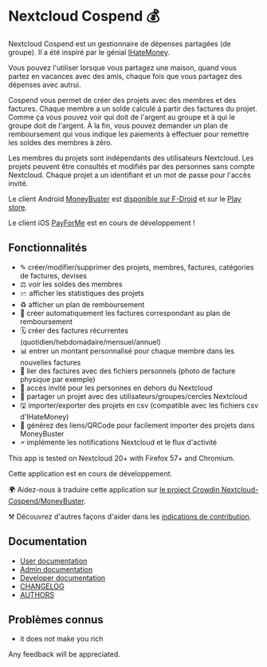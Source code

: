 # Nextcloud Cospend 💰

Nextcloud Cospend est un gestionnaire de dépenses partagées (de groupe). Il a été inspiré par le génial [IHateMoney](https://github.com/spiral-project/ihatemoney/).

Vous pouvez l'utiliser lorsque vous partagez une maison, quand vous partez en vacances avec des amis, chaque fois que vous partagez des dépenses avec autrui.

Cospend vous permet de créer des projets avec des membres et des factures. Chaque membre a un solde calculé à partir des factures du projet. Comme ça vous pouvez voir qui doit de l'argent au groupe et à qui le groupe doit de l'argent. À la fin, vous pouvez demander un plan de remboursement qui vous indique les paiements à effectuer pour remettre les soldes des membres à zéro.

Les membres du projets sont indépendants des utilisateurs Nextcloud. Les projets peuvent être consultés et modifiés par des personnes sans compte Nextcloud. Chaque projet a un identifiant et un mot de passe pour l'accès invité.

Le client Android [MoneyBuster](https://gitlab.com/eneiluj/moneybuster) est [disponible sur F-Droid](https://f-droid.org/packages/net.eneiluj.moneybuster/) et sur le [Play store](https://play.google.com/store/apps/details?id=net.eneiluj.moneybuster).

Le client iOS [PayForMe](https://github.com/mayflower/PayForMe) est en cours de développement !

## Fonctionnalités

* ✎ créer/modifier/supprimer des projets, membres, factures, catégories de factures, devises
* ⚖ voir les soldes des membres
* 🗠 afficher les statistiques des projets
* ♻ afficher un plan de remboursement
* 🎇 créer automatiquement les factures correspondant au plan de remboursement
* 🗓 créer des factures récurrentes (quotidien/hebdomadaire/mensuel/annuel)
* 📊 entrer un montant personnalisé pour chaque membre dans les nouvelles factures
* 🔗 lier des factures avec des fichiers personnels (photo de facture physique par exemple)
* 👩 accès invité pour les personnes en dehors du Nextcloud
* 👫 partager un projet avec des utilisateurs/groupes/cercles Nextcloud
* 🖫 importer/exporter des projets en csv (compatible avec les fichiers csv d'IHateMoney)
* 🔗 générez des liens/QRCode pour facilement importer des projets dans MoneyBuster
* 🗲 implémente les notifications Nextcloud et le flux d'activité

This app is tested on Nextcloud 20+ with Firefox 57+ and Chromium.

Cette application est en cours de développement.

🌍 Aidez-nous à traduire cette application sur [le project Crowdin Nextcloud-Cospend/MoneyBuster](https://crowdin.com/project/moneybuster).

⚒ Découvrez d'autres façons d'aider dans les [indications de contribution](https://gitlab.com/eneiluj/cospend-nc/blob/master/CONTRIBUTING.md).

## Documentation

* [User documentation](https://github.com/eneiluj/cospend-nc/blob/master/docs/user.md)
* [Admin documentation](https://github.com/eneiluj/cospend-nc/blob/master/docs/admin.md)
* [Developer documentation](https://github.com/eneiluj/cospend-nc/blob/master/docs/dev.md)
* [CHANGELOG](https://github.com/eneiluj/cospend-nc/blob/master/CHANGELOG.md#change-log)
* [AUTHORS](https://github.com/eneiluj/cospend-nc/blob/master/AUTHORS.md#authors)

## Problèmes connus

* it does not make you rich

Any feedback will be appreciated.
